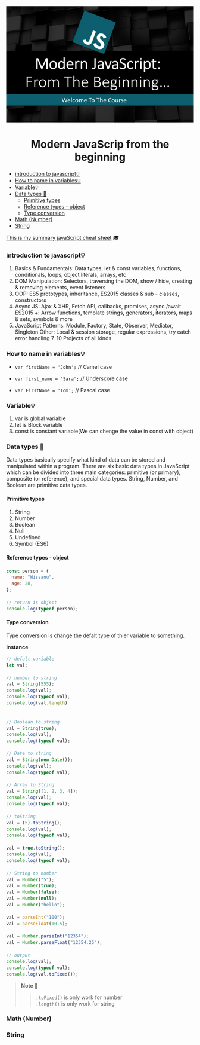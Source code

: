 <div align = "center" >
  <img src = "img/banner.png" alt = "javaScritp banner" >
  <h1 > Modern JavaScrip from the beginning </h1> 
</div >

- [introduction to javascript💡](#introduction-to-javascript)
- [How to name in variables💡](#how-to-name-in-variables)
- [Variable💡](#variable)
- [Data types 📄](#data-types-)
  - [Primitive types](#primitive-types)
  - [Reference types - object](#reference-types---object)
  - [Type conversion](#type-conversion)
- [Math (Number)](#math-number)
- [String](#string)

[This is my summary javaScript cheat sheet](https://docs.google.com/spreadsheets/d/15doGb6DQk_ULSSX6rGCPuz110nyPoUi35FM1fwBvT_s/edit?usp=sharing) 🎓

### introduction to javascript💡

1. Basics & Fundamentals: Data types, let & const variables, functions, conditionals, loops, object literals, arrays, etc
2. DOM Manipulation: Selectors, traversing the DOM, show / hide, creating & removing elements, event listeners
3. OOP: ES5 prototypes, inheritance, ES2015 classes & sub - classes, constructors
4. Async JS: Ajax & XHR, Fetch API, callbacks, promises, async /await ES2015 +: Arrow functions, template strings, generators, iterators, maps & sets, symbols & more
5. JavaScript Patterns: Module, Factory, State, Observer, Mediator, Singleton Other: Local & session storage, regular expressions, try catch error handling 7. 10 Projects of all kinds

### How to name in variables💡

- `var firstName = 'John';` // Camel case

- `var first_name = 'Sara';` // Underscore case

- `var FirstName = 'Tom';` // Pascal case

### Variable💡

1. var is global variable
2. let is Block variable
3. const is constant variable(We can chenge the value in const with object)

### Data types 📄

Data types basically specify what kind of data can be stored and manipulated within a program. There are six basic data types in JavaScript which can be divided into three main categories: primitive (or primary), composite (or reference), and special data types. String, Number, and Boolean are primitive data types.

#### Primitive types

1. String
2. Number
3. Boolean
4. Null
5. Undefined
6. Symbol (ES6)

#### Reference types - object

```js
const person = {
  name: "Wissanu",
  age: 28,
};

// return is object
console.log(typeof person);
```

#### Type conversion

Type conversion is change the defalt type of thier variable to something.

**instance**

```js
// defalt variable
let val;

// number to string
val = String(555);
console.log(val);
console.log(typeof val);
console.log(val.length)


// Boolean to string
val = String(true);
console.log(val);
console.log(typeof val);

// Date to string
val = String(new Date());
console.log(val);
console.log(typeof val);

// Array to String
val = String([1, 2, 3, 4]);
console.log(val);
console.log(typeof val);

// toString
val = (5).toString();
console.log(val);
console.log(typeof val);

val = true.toString();
console.log(val);
console.log(typeof val);

// String to number
val = Number("5");
val = Number(true);
val = Number(false);
val = Number(null);
val = Number("hello");

val = parseInt("100");
val = parseFloat(10.5);

val = Number.parseInt("12354");
val = Number.parseFloat("12354.25");

// output
console.log(val);
console.log(typeof val);
console.log(val.toFixed());
```
> **Note 📑**
>>  `.toFixed()` is only work for number  
>> `.length()` is only work for string

### Math (Number)

### String

